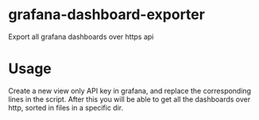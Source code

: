 # grafana-dashboard-exporter
Export all grafana dashboards over https api

# Usage

Create a new view only API key in grafana, and replace the corresponding lines in the script. After this you will be able to get all the dashboards over http, sorted in files in a specific dir.
